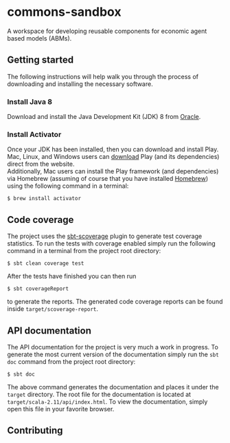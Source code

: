 # commons-sandbox
A workspace for developing reusable components for economic agent based models (ABMs).

## Getting started
The following instructions will help walk you through the process of downloading and installing the necessary software.

### Install Java 8
Download and install the Java Development Kit (JDK) 8 from [Oracle](http://www.oracle.com/technetwork/java/javase/downloads/jdk8-downloads-2133151.html). 

### Install Activator

Once your JDK has been installed, then you can download and install Play. Mac, Linux, and Windows users can [download](https://www.playframework.com/download) Play (and its dependencies) direct from the website.   
Additionally, Mac users can install the Play framework (and dependencies) via Homebrew (assuming of course that you have installed [Homebrew](http://brew.sh/)) using the following command in a terminal:

    $ brew install activator

## Code coverage
The project uses the [sbt-scoverage](https://github.com/scoverage/sbt-scoverage) plugin to generate test coverage statistics. To run the tests with coverage enabled simply run the following command in a terminal from the project root directory:

    $ sbt clean coverage test

After the tests have finished you can then run

    $ sbt coverageReport

to generate the reports. The generated code coverage reports can be found inside `target/scoverage-report`.

## API documentation

The API documentation for the project is very much a work in progress. To generate the most current version of the documentation simply run the `sbt doc` command from the project root directory:

    $ sbt doc
    
The above command generates the documentation and places it under the `target` directory. The root file for the documentation is located at `target/scala-2.11/api/index.html`. To view the documentation, simply open this file in your favorite browser. 

## Contributing
